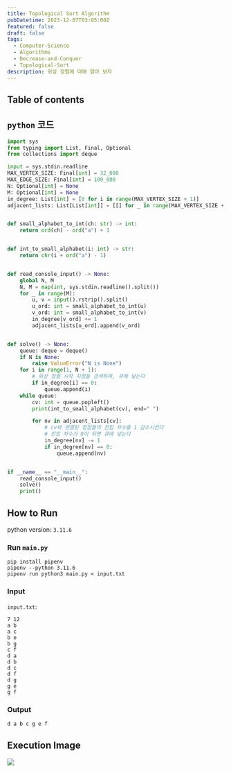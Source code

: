 ```yaml
---
title: Topological Sort Algorithm
pubDatetime: 2023-12-07T03:05:00Z
featured: false
draft: false
tags:
  - Computer-Science
  - Algorithms
  - Decrease-and-Conquer
  - Topological-Sort
description: 위상 정렬에 대해 알아 보자
---
```


## Table of contents

## `python` 코드

```python
import sys
from typing import List, Final, Optional
from collections import deque

input = sys.stdin.readline
MAX_VERTEX_SIZE: Final[int] = 32_000
MAX_EDGE_SIZE: Final[int] = 100_000
N: Optional[int] = None
M: Optional[int] = None
in_degree: List[int] = [0 for i in range(MAX_VERTEX_SIZE + 1)]
adjacent_lists: List[List[int]] = [[] for _ in range(MAX_VERTEX_SIZE + 1)]


def small_alphabet_to_int(ch: str) -> int:
    return ord(ch) - ord("a") + 1


def int_to_small_alphabet(i: int) -> str:
    return chr(i + ord("a") - 1)


def read_console_input() -> None:
    global N, M
    N, M = map(int, sys.stdin.readline().split())
    for _ in range(M):
        u, v = input().rstrip().split()
        u_ord: int = small_alphabet_to_int(u)
        v_ord: int = small_alphabet_to_int(v)
        in_degree[v_ord] += 1
        adjacent_lists[u_ord].append(v_ord)


def solve() -> None:
    queue: deque = deque()
    if N is None:
        raise ValueError("N is None")
    for i in range(1, N + 1):
        # 위상 정렬 시작 지점을 검색하여, 큐에 넣는다
        if in_degree[i] == 0:
            queue.append(i)
    while queue:
        cv: int = queue.popleft()
        print(int_to_small_alphabet(cv), end=" ")

        for nv in adjacent_lists[cv]:
            # cv와 연결된 정점들의 진입 차수를 1 감소시킨다
            # 진입 차수가 0이 되면 큐에 넣는다
            in_degree[nv] -= 1
            if in_degree[nv] == 0:
                queue.append(nv)


if __name__ == "__main__":
    read_console_input()
    solve()
    print()

```

## How to Run

python version: `3.11.6`

### Run `main.py`

```
pip install pipenv
pipenv --python 3.11.6
pipenv run python3 main.py < input.txt
```

### Input

`input.txt`:

```
7 12
a b
a c
b e
b g
c f
d a
d b
d c
d f
d g
g e
g f
```

### Output

```zsh
d a b c g e f

```

## Execution Image

![](https://res.cloudinary.com/gyunseo-blog/image/upload/f_auto/v1701886022/image_ruaseg.png)
